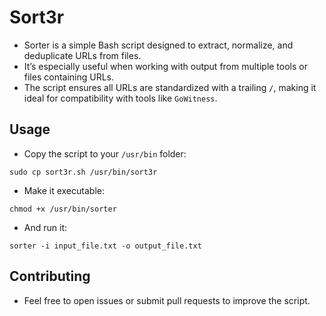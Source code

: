 # Sort3r
- Sorter is a simple Bash script designed to extract, normalize, and deduplicate URLs from files.
- It’s especially useful when working with output from multiple tools or files containing URLs.
- The script ensures all URLs are standardized with a trailing `/`, making it ideal for compatibility with tools like `GoWitness`.
## Usage
- Copy the script to your `/usr/bin` folder:
```
sudo cp sort3r.sh /usr/bin/sort3r
```
- Make it executable:
```
chmod +x /usr/bin/sorter
```
- And run it:
```
sorter -i input_file.txt -o output_file.txt
```
## Contributing
- Feel free to open issues or submit pull requests to improve the script.
